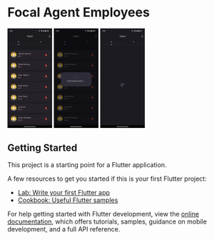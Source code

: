 # Focal Agent Employees


<p float="right">
  <img src="screenshots/screenshot1.jpg" width="100" />
  <img src="screenshots/screenshot2.jpg" width="100" />
  <img src="screenshots/sreenshot3.jpg" width="100" />

## Getting Started

This project is a starting point for a Flutter application.

A few resources to get you started if this is your first Flutter project:

- [Lab: Write your first Flutter app](https://docs.flutter.dev/get-started/codelab)
- [Cookbook: Useful Flutter samples](https://docs.flutter.dev/cookbook)

For help getting started with Flutter development, view the
[online documentation](https://docs.flutter.dev/), which offers tutorials,
samples, guidance on mobile development, and a full API reference.


